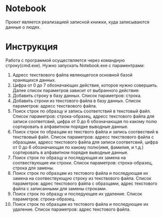 # Notebook
Проект является реализацией записной книжки, куда записываются данные о людях.
# Инструкция
Работа с программой осуществляется через командную строку(cmd.exe). Нужно запускать Notebook.exe с параментрами:
  1) Адресс текствового файла являющегося основной базой хранящихся данных.
  2) Цифра от 0 до 7 обозначающих действие, которое нужно совершить.
  Далее список параметров зависит от выбранного действия:
  0) Добавить строку в базу данных. Список параметров: строка.
  1) Добавить строки из текстового файла в базу данных. Список параметров: адресс текствового файла.
  2) Поиск строк по образцу и запись соответствий в текстовый файл. Список параметров: строка-образец, адресс текстового файла для записи соответсвий, цифра от 0 до 6 обозначающая по какому полю сортировать в алфавитном порядке выводные данные.
  3) Поиск строк по образцам из текствого файла и запись соотвествий в текствовый файл. Список параметров: адресс текствового файла с образцами, адресс текстового файла для записи соответсвий, цифра от 0 до 6 обозначающая по какому полю(имя, фамилия, и т.д.) сортировать в алфавитном порядке выводные данные.
  4) Поиск строк по образцу и последующая их замена на соотвествующие им строки. Список параметров: строка-образец, строка для замены.
  5) Поиск строк по образцам из тестового файла и последующая их замена на соотвествующую строку из текствового файла. Список параметров: адрес текстового файла с образцами, адрес текстового файла с записанными для замены строками.
  6) Поиск строк по образцу и последующее их удаление. Список параметров: строка-образец.
  7) Поиск строк по образцам из тестового файла и последующее их удаление. Список параметров: адрес текстового файла.
